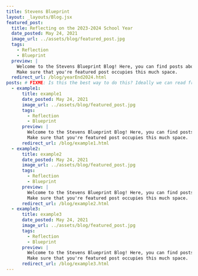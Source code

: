 ```yaml
---
title: Stevens Blueprint
layout: _layouts/Blog.jsx
featured_post:
  title: Reflecting on the 2023-2024 School Year
  date_posted: May 24, 2021
  image_url: ../assets/blog/featured_post.jpg
  tags:
    - Reflection
    - Blueprint
  preview: |
    Welcome to the Stevens Blueprint Blog! Here, you can find posts about our projects, events, and more. We hope you enjoy reading our blog! This is the content needed to fill three lines
    Make sure that you're featured post occupies this much space.
  redirect_url: /blog/yearEnd2024.html
posts: # FIXME: Is this the best way to do this? Ideally we can read from the blog directory and generate this list automatically.
  - example1: 
      title: example1
      date_posted: May 24, 2021
      image_url: ../assets/blog/featured_post.jpg
      tags:
        - Reflection
        - Blueprint
      preview: |
        Welcome to the Stevens Blueprint Blog! Here, you can find posts about our projects, events, and more. We hope you enjoy reading our blog! This is the content needed to fill three lines
        Make sure that you're featured post occupies this much space.
      redirect_url: /blog/example1.html
  - example2: 
      title: example2
      date_posted: May 24, 2021
      image_url: ../assets/blog/featured_post.jpg
      tags:
        - Reflection
        - Blueprint
      preview: |
        Welcome to the Stevens Blueprint Blog! Here, you can find posts about our projects, events, and more. We hope you enjoy reading our blog! This is the content needed to fill three lines
        Make sure that you're featured post occupies this much space.
      redirect_url: /blog/example2.html
  - example3:
      title: example3
      date_posted: May 24, 2021
      image_url: ../assets/blog/featured_post.jpg
      tags:
        - Reflection
        - Blueprint
      preview: |
        Welcome to the Stevens Blueprint Blog! Here, you can find posts about our projects, events, and more. We hope you enjoy reading our blog! This is the content needed to fill three lines
        Make sure that you're featured post occupies this much space.
      redirect_url: /blog/example3.html
---
```


